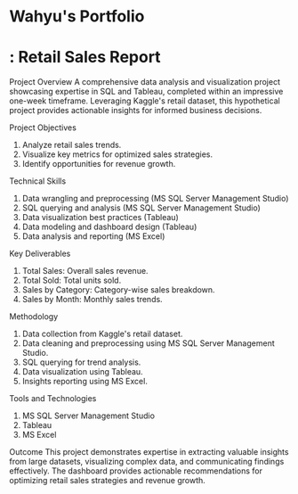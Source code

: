 # Wahyu's Portfolio
# : Retail Sales Report

Project Overview
A comprehensive data analysis and visualization project showcasing expertise in SQL and Tableau, completed within an impressive one-week timeframe. Leveraging Kaggle's retail dataset, this hypothetical project provides actionable insights for informed business decisions.

Project Objectives

1. Analyze retail sales trends.
2. Visualize key metrics for optimized sales strategies.
3. Identify opportunities for revenue growth.

Technical Skills
1. Data wrangling and preprocessing (MS SQL Server Management Studio)
2. SQL querying and analysis (MS SQL Server Management Studio)
3. Data visualization best practices (Tableau)
4. Data modeling and dashboard design (Tableau)
5. Data analysis and reporting (MS Excel)

Key Deliverables
1. Total Sales: Overall sales revenue.
2. Total Sold: Total units sold.
3. Sales by Category: Category-wise sales breakdown.
4. Sales by Month: Monthly sales trends.

Methodology
1. Data collection from Kaggle's retail dataset.
2. Data cleaning and preprocessing using MS SQL Server Management Studio.
3. SQL querying for trend analysis.
4. Data visualization using Tableau.
5. Insights reporting using MS Excel.

Tools and Technologies
1. MS SQL Server Management Studio
2. Tableau
3. MS Excel

Outcome
This project demonstrates expertise in extracting valuable insights from large datasets, visualizing complex data, and communicating findings effectively. The dashboard provides actionable recommendations for optimizing retail sales strategies and revenue growth.


